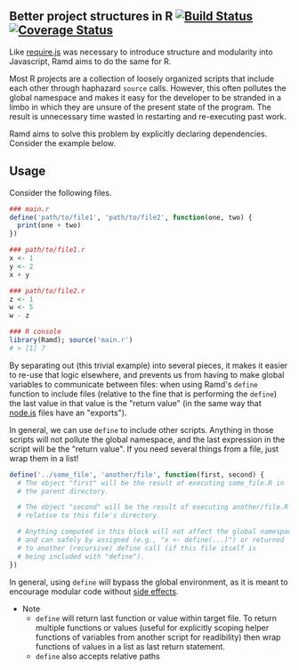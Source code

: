 Better project structures in R [![Build Status](https://travis-ci.org/robertzk/Ramd.svg?branch=master)](https://travis-ci.org/robertzk/Ramd) [![Coverage Status](https://coveralls.io/repos/robertzk/Ramd/badge.png)](https://coveralls.io/r/robertzk/Ramd)
-------------------

Like [require.js](http://requirejs.org/) was necessary to introduce structure and
modularity into Javascript, Ramd aims to do the same for R.

Most R projects are a collection of loosely organized scripts that include
each other through haphazard `source` calls. However, this often pollutes
the global namespace and makes it easy for the developer to be stranded in
a limbo in which they are unsure of the present state of the program.
The result is unnecessary time wasted in restarting and re-executing
past work.

Ramd aims to solve this problem by explicitly declaring dependencies. Consider
the example below.

Usage
--------

Consider the following files.

```r
### main.r
define('path/to/file1', 'path/to/file2', function(one, two) {
  print(one + two)
})

### path/to/file1.r
x <- 1
y <- 2
x + y

### path/to/file2.r
z <- 1
w <- 5
w - z

### R console
library(Ramd); source('main.r')
# > [1] 7
```

By separating out (this trivial example) into several pieces, it makes it
easier to re-use that logic elsewhere, and prevents us from having to
make global variables to communicate between files: when using Ramd's `define`
function to include files (relative to the fine that is performing the `define`)
the last value in that value is the "return value" (in the same way that [node.js](http://nodejs.org/)
files have an "exports").

In general, we can use `define` to include other scripts. Anything in those scripts
will not pollute the global namespace, and the last expression in the script will
be the "return value". If you need several things from a file, just wrap them in a
list!

```r
define('../some_file', 'another/file', function(first, second) {
  # The object "first" will be the result of executing some_file.R in
  # the parent directory.

  # The object "second" will be the result of executing another/file.R
  # relative to this file's directory.

  # Anything computed in this block will not affect the global namespace,
  # and can safely by assigned (e.g., "x <- define(...)") or returned
  # to another (recursive) define call (if this file itself is
  # being included with "define").
})
```

In general, using `define` will bypass the global environment, as it is meant to
encourage modular code without [side effects](http://en.wikipedia.org/wiki/Side_effect_%28computer_science%29).

* Note 
  * `define` will return last function or value within target file. To return multiple functions or values (useful for explicitly scoping helper functions of variables from another script for readibility) then wrap functions of values in a list as last return statement. 
  * `define` also accepts relative paths

